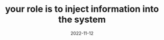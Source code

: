 ---
title: "your role is to inject information into the system"
date: 2022-11-12
tags:
  - Fragment
---